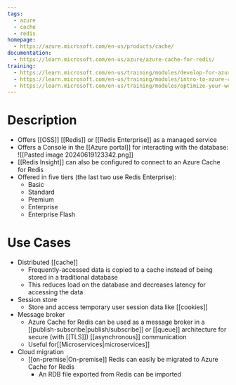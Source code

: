 ```yaml
---
tags:
  - azure
  - cache
  - redis
homepage:
  - https://azure.microsoft.com/en-us/products/cache/
documentation:
  - https://learn.microsoft.com/en-us/azure/azure-cache-for-redis/
training:
  - https://learn.microsoft.com/en-us/training/modules/develop-for-azure-cache-for-redis/
  - https://learn.microsoft.com/en-us/training/modules/intro-to-azure-cache-for-redis/
  - https://learn.microsoft.com/en-us/training/modules/optimize-your-web-apps-with-redis/
---
```

# Description

- Offers [[OSS]] [[Redis]] or [[Redis Enterprise]] as a managed service
- Offers a  Console in the [[Azure portal]] for interacting with the database:
  ![[Pasted image 20240619123342.png]]
- [[Redis Insight]] can also be configured to connect to an Azure Cache for Redis
- Offered in five tiers (the last two use Redis Enterprise):
	- Basic
	- Standard
	- Premium
	- Enterprise
	- Enterprise Flash
# Use Cases
- Distributed [[cache]]
	- Frequently-accessed data is copied to a cache instead of being stored in a traditional database
	- This reduces load on the database and decreases latency for accessing the data
- Session store
	- Store and access temporary user session data like [[cookies]]
- Message broker
	- Azure Cache for Redis can be used as a message broker in a [[publish-subscribe|publish/subscribe]] or [[queue]] architecture for secure (with [[TLS]]) [[asynchronous]] communication
	- Useful for[[Microservices|microservices]]
- Cloud migration
	- [[on-premise|On-premise]] Redis can easily be migrated to Azure Cache for Redis
		- An RDB file exported from Redis can be imported